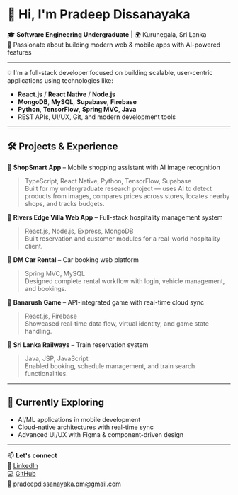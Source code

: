 # 👋 Hi, I'm Pradeep Dissanayaka

🎓 **Software Engineering Undergraduate** | 🌍 Kurunegala, Sri Lanka  
🔧 Passionate about building modern web & mobile apps with AI-powered features

---

💡 I'm a full-stack developer focused on building scalable, user-centric applications using technologies like:

- **React.js** / **React Native** / **Node.js**
- **MongoDB**, **MySQL**, **Supabase**, **Firebase**
- **Python**, **TensorFlow**, **Spring MVC**, **Java**
- REST APIs, UI/UX, Git, and modern development tools

---

## 🛠️ Projects & Experience

🔹 **ShopSmart App** – Mobile shopping assistant with AI image recognition  
> TypeScript, React Native, Python, TensorFlow, Supabase  
Built for my undergraduate research project — uses AI to detect products from images, compares prices across stores, locates nearby shops, and tracks budgets.

🔹 **Rivers Edge Villa Web App** – Full-stack hospitality management system  
> React.js, Node.js, Express, MongoDB  
Built reservation and customer modules for a real-world hospitality client.

🔹 **DM Car Rental** – Car booking web platform  
> Spring MVC, MySQL  
Designed complete rental workflow with login, vehicle management, and bookings.

🔹 **Banarush Game** – API-integrated game with real-time cloud sync  
> React.js, Firebase  
Showcased real-time data flow, virtual identity, and game state handling.

🔹 **Sri Lanka Railways** – Train reservation system  
> Java, JSP, JavaScript  
Enabled booking, schedule management, and train search functionalities.

---

## 📌 Currently Exploring

- AI/ML applications in mobile development  
- Cloud-native architectures with real-time sync  
- Advanced UI/UX with Figma & component-driven design

---

📫 **Let's connect**  
🔗 [LinkedIn](https://www.linkedin.com/in/pradeep-dissanayaka-pm)  
💻 [GitHub](https://github.com/PradeepDi)  
📧 pradeepdissanayaka.pm@gmail.com  

